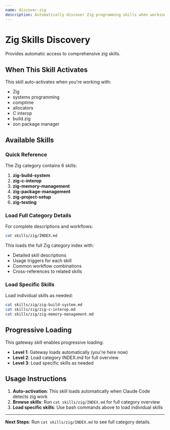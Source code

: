 ```yaml
---
name: discover-zig
description: Automatically discover Zig programming skills when working with Zig. Activates for zig development tasks.
---
```


# Zig Skills Discovery

Provides automatic access to comprehensive zig skills.

## When This Skill Activates

This skill auto-activates when you're working with:
- Zig
- systems programming
- comptime
- allocators
- C interop
- build.zig
- zon package manager

## Available Skills

### Quick Reference

The Zig category contains 6 skills:

1. **zig-build-system**
2. **zig-c-interop**
3. **zig-memory-management**
4. **zig-package-management**
5. **zig-project-setup**
6. **zig-testing**

### Load Full Category Details

For complete descriptions and workflows:

```bash
cat skills/zig/INDEX.md
```

This loads the full Zig category index with:
- Detailed skill descriptions
- Usage triggers for each skill
- Common workflow combinations
- Cross-references to related skills

### Load Specific Skills

Load individual skills as needed:

```bash
cat skills/zig/zig-build-system.md
cat skills/zig/zig-c-interop.md
cat skills/zig/zig-memory-management.md
```

## Progressive Loading

This gateway skill enables progressive loading:
- **Level 1**: Gateway loads automatically (you're here now)
- **Level 2**: Load category INDEX.md for full overview
- **Level 3**: Load specific skills as needed

## Usage Instructions

1. **Auto-activation**: This skill loads automatically when Claude Code detects zig work
2. **Browse skills**: Run `cat skills/zig/INDEX.md` for full category overview
3. **Load specific skills**: Use bash commands above to load individual skills

---

**Next Steps**: Run `cat skills/zig/INDEX.md` to see full category details.
